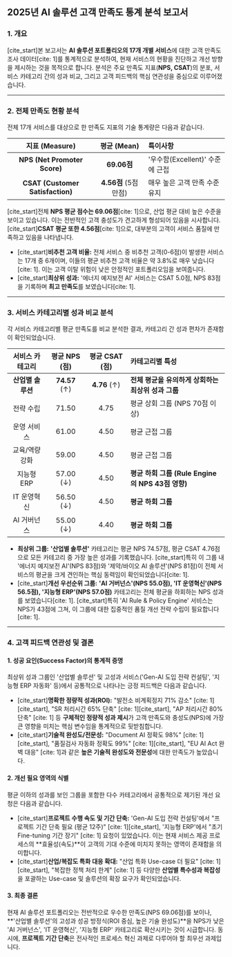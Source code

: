 ## 2025년 AI 솔루션 고객 만족도 통계 분석 보고서

### 1. 개요

[cite_start]본 보고서는 **AI 솔루션 포트폴리오의 17개 개별 서비스**에 대한 고객 만족도 조사 데이터[cite: 1]를 통계적으로 분석하여, 현재 서비스의 현황을 진단하고 개선 방향을 제시하는 것을 목적으로 합니다. 분석은 주요 만족도 지표(**NPS, CSAT**)의 분포, 서비스 카테고리 간의 성과 비교, 그리고 고객 피드백의 핵심 연관성을 중심으로 이루어졌습니다.

-----

### 2. 전체 만족도 현황 분석

전체 17개 서비스를 대상으로 한 만족도 지표의 기술 통계량은 다음과 같습니다.

| 지표 (Measure) | 평균 (Mean) | 특이사항 |
| :---: | :---: | :--- |
| **NPS (Net Promoter Score)** | **69.06점** | '우수함(Excellent)' 수준에 근접 |
| **CSAT (Customer Satisfaction)** | **4.56점** (5점 만점) | 매우 높은 고객 만족 수준 유지 |

[cite_start]전체 **NPS 평균 점수는 69.06점**[cite: 1]으로, 산업 평균 대비 높은 수준을 보이고 있습니다. 이는 전반적인 고객 충성도가 견고하게 형성되어 있음을 시사합니다. [cite_start]**CSAT 평균 또한 4.56점**[cite: 1]으로, 대부분의 고객이 서비스 품질에 만족하고 있음을 나타냅니다.

* [cite_start]**비추천 고객 비율:** 전체 서비스 중 비추천 고객(0-6점)이 발생한 서비스는 17개 중 6개이며, 이들의 평균 비추천 고객 비율은 약 3.8%로 매우 낮습니다[cite: 1]. 이는 고객 이탈 위험이 낮은 안정적인 포트폴리오임을 보여줍니다.
* [cite_start]**최상위 성과:** '에너지 예지보전 AI' 서비스는 CSAT 5.0점, NPS 83점을 기록하며 **최고 만족도**를 보였습니다[cite: 1].

-----

### 3. 서비스 카테고리별 성과 비교 분석

각 서비스 카테고리별 평균 만족도를 비교 분석한 결과, 카테고리 간 성과 편차가 존재함이 확인되었습니다.

| 서비스 카테고리 | 평균 NPS (점) | 평균 CSAT (점) | 카테고리별 특성 |
| :---: | :---: | :---: | :--- |
| **산업별 솔루션** | **74.57** (↑) | **4.76** (↑) | **전체 평균을 유의하게 상회하는 최상위 성과 그룹** |
| 전략 수립 | 71.50 | 4.75 | 평균 상회 그룹 (NPS 70점 이상) |
| 운영 서비스 | 61.00 | 4.50 | 평균 근접 그룹 |
| 교육/역량강화 | 59.00 | 4.50 | 평균 근접 그룹 |
| 지능형 ERP | 57.00 (↓) | 4.50 | **평균 하회 그룹 (Rule Engine의 NPS 43점 영향)** |
| IT 운영혁신 | 56.50 (↓) | 4.50 | **평균 하회 그룹** |
| AI 거버넌스 | 55.00 (↓) | 4.40 | **평균 하회 그룹** |

* **최상위 그룹:** **'산업별 솔루션'** 카테고리는 평균 NPS 74.57점, 평균 CSAT 4.76점으로 모든 카테고리 중 가장 높은 성과를 기록했습니다. [cite_start]특히 이 그룹 내 '에너지 예지보전 AI'(NPS 83점)와 '제약/바이오 AI 솔루션'(NPS 81점)이 전체 서비스의 평균을 크게 견인하는 핵심 동력임이 확인되었습니다[cite: 1].
* [cite_start]**개선 우선순위 그룹:** **'AI 거버넌스'(NPS 55.0점), 'IT 운영혁신'(NPS 56.5점), '지능형 ERP'(NPS 57.0점)** 카테고리는 전체 평균을 하회하는 NPS 성과를 보였습니다[cite: 1]. [cite_start]특히 'AI Rule & Policy Engine' 서비스는 NPS가 43점에 그쳐, 이 그룹에 대한 집중적인 품질 개선 전략 수립이 필요합니다[cite: 1].

-----

### 4. 고객 피드백 연관성 및 결론

#### 1. 성공 요인(Success Factor)의 통계적 증명

최상위 성과 그룹인 '산업별 솔루션' 및 고성과 서비스('Gen-AI 도입 전략 컨설팅', '지능형 ERP 자동화' 등)에서 공통적으로 나타나는 긍정 피드백은 다음과 같습니다.

* [cite_start]**명확한 정량적 성과(ROI):** "발전소 비계획정지 71% 감소" [cite: 1][cite_start], "SR 처리시간 65% 단축" [cite: 1][cite_start], "AP 처리시간 80% 단축" [cite: 1] 등 **구체적인 정량적 성과 제시**가 고객 만족도와 충성도(NPS)에 가장 큰 영향을 미치는 핵심 변수임을 통계적으로 뒷받침합니다.
* [cite_start]**기술적 완성도/전문성:** "Document AI 정확도 98%" [cite: 1][cite_start], "품질검사 자동화 정확도 99%" [cite: 1][cite_start], "EU AI Act 완벽 대응" [cite: 1]과 같은 **높은 기술적 완성도와 전문성**에 대한 만족도가 높았습니다.

#### 2. 개선 필요 영역의 식별

평균 이하의 성과를 보인 그룹을 포함한 다수 카테고리에서 공통적으로 제기된 개선 요청은 다음과 같습니다.

* [cite_start]**프로젝트 수행 속도 및 기간 단축:** 'Gen-AI 도입 전략 컨설팅'에서 "프로젝트 기간 단축 필요 (평균 12주)" [cite: 1][cite_start], '지능형 ERP'에서 "초기 Fine-tuning 기간 장기" [cite: 1] 요청이 있었습니다. 이는 현재 서비스 제공 프로세스의 **효율성(속도)**이 고객의 기대 수준에 미치지 못하는 영역이 존재함을 의미합니다.
* [cite_start]**산업/복잡도 특화 대응 확대:** "산업 특화 Use-case 더 필요" [cite: 1][cite_start], "복잡한 정책 처리 한계" [cite: 1] 등 다양한 **산업별 특수성과 복잡성**을 포괄하는 Use-case 및 솔루션의 확장 요구가 확인되었습니다.

#### 3. 최종 결론

현재 AI 솔루션 포트폴리오는 전반적으로 우수한 만족도(NPS 69.06점)를 보이나, **'산업별 솔루션'의 고성과 성공 방정식(ROI 중심, 높은 기술 완성도)**을 NPS가 낮은 'AI 거버넌스', 'IT 운영혁신', '지능형 ERP' 카테고리로 확산시키는 것이 시급합니다. 동시에, **프로젝트 기간 단축**은 전사적인 프로세스 혁신 과제로 다루어야 할 최우선 과제입니다.
